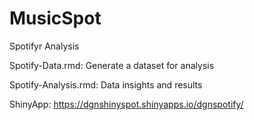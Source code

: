 # MusicSpot

Spotifyr Analysis

Spotify-Data.rmd: Generate a dataset for analysis

Spotify-Analysis.rmd: Data insights and results

ShinyApp: https://dgnshinyspot.shinyapps.io/dgnspotify/
